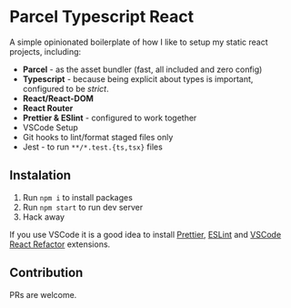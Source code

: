 # Parcel Typescript React

A simple opinionated boilerplate of how I like to setup my static react projects, including:

- **Parcel** - as the asset bundler (fast, all included and zero config)
- **Typescript** - because being explicit about types is important, configured to be _strict_.
- **React/React-DOM**
- **React Router**
- **Prettier & ESlint** - configured to work together
- VSCode Setup
- Git hooks to lint/format staged files only
- Jest - to run `**/*.test.{ts,tsx}` files

## Instalation

1. Run `npm i` to install packages
1. Run `npm start` to run dev server
1. Hack away

If you use VSCode it is a good idea to install
[Prettier](https://marketplace.visualstudio.com/items?itemName=esbenp.prettier-vscode),
[ESLint](https://marketplace.visualstudio.com/items?itemName=dbaeumer.vscode-eslint)
and [VSCode React Refactor](https://marketplace.visualstudio.com/items?itemName=planbcoding.vscode-react-refactor) extensions.

## Contribution

PRs are welcome.
